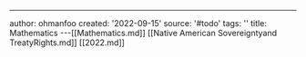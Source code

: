 ---
author: ohmanfoo
created: '2022-09-15'
source: '#todo'
tags: ''
title: Mathematics
---[[Mathematics.md]]
[[Native American Sovereigntyand TreatyRights.md]]
[[2022.md]]

